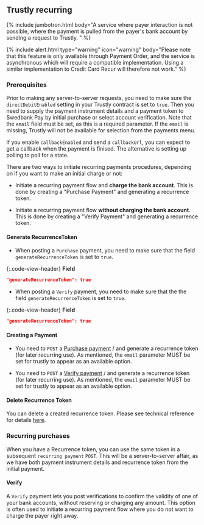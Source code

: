 ## Trustly recurring

{% include jumbotron.html body="A service where payer interaction is not possible, where the payment is pulled from the payer's bank account by sending a request to Trustly. " %}

{% include alert.html type="warning" icon="warning" body="Please note that this feature is only available through Payment Order, and the service is asynchronous which will require a compatible implementation. Using a similar implementation to Credit Card Recur will therefore not work." %}

### Prerequisites

Prior to making any server-to-server requests, you need to make sure the `directDebitEnabled` setting in your Trustly contract is set to `true`. Then you need to supply the payment instrument details and a payment token to Swedbank Pay by initial purchase or select account verification. Note that the `email` field must be set, as this is a required parameter. If the `email` is missing, Trustly will not be available for selection from the payments menu.

If you enable `callbackEnabled` and send a `callbackUrl`, you can expect to get a callback when the payment is finised. The alternative is setting up polling to poll for a state.

There are two ways to initiate recurring payments procedures, depending on if you want to make an initial charge or not:

*   Initiate a recurring payment flow and **charge the bank account**. This is done by creating a "Purchase Payment" and generating a recurrence token.

*   Initiate a recurring payment flow **without charging the bank account**. This is done by creating a "Verify Payment" and generating a recurrence token.

#### Generate RecurrenceToken

*   When posting a `Purchase` payment, you need to make sure that the field `generateRecurrenceToken` is set to `true`.

{:.code-view-header}
**Field**

```json
"generateRecurrenceToken": true
```

*   When posting a `Verify` payment, you need to make sure that the the field `generateRecurrenceToken` is set to `true`.

{:.code-view-header}
**Field**

```json
"generateRecurrenceToken": true
```

#### Creating a Payment

*   You need to `POST` a [Purchase payment][trustly-paymentorder-create] / and generate a recurrence token (for later recurring use). As mentioned, the `email` parameter MUST be set for trustly to appear as an available option.

*   You need to `POST` a [Verify payment][trustly-paymentorder-create] / and generate a recurrence token (for later recurring use). As mentioned, the `email` parameter MUST be set for trustly to appear as an available option.

#### Delete Recurrence Token

You can delete a created recurrence token. Please see technical reference for
details [here][trustly-remove-payment-token].

### Recurring purchases

When you have a Recurrence token, you can use the same token in a subsequent `recurring payment` `POST`. This will be a server-to-server affair, as we have both payment instrument details and recurrence token from the initial payment.

#### Verify

A `Verify` payment lets you post verifications to confirm the validity of one of your bank accounts, without reserving or charging any amount. This option is often used to initiate a recurring payment flow where you do not want to charge the payer right away.

<!--lint disable final-definition -->

[trustly-remove-payment-token]: /payment-menu/features/technical-reference/delete-token
[trustly-paymentorder-create]: /payment-menu/payment-order
